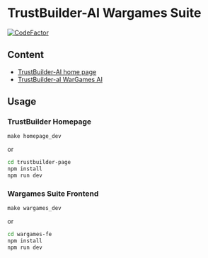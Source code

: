 # TrustBuilder-AI Wargames Suite

[![CodeFactor](https://www.codefactor.io/repository/github/trustbuilder-ai/trustbuilder-ai-frontends/badge)](https://www.codefactor.io/repository/github/trustbuilder-ai/trustbuilder-ai-frontends)

## Content

- [TrustBuilder-AI home page](trustbuilder-page/README.md)
- [TrustBuilder-aI WarGames AI](wargames-fe/README.md)

## Usage

### TrustBuilder Homepage

`make homepage_dev`

or

```sh
cd trustbuilder-page
npm install
npm run dev
```

### Wargames Suite Frontend

`make wargames_dev`

or

```sh
cd wargames-fe
npm install
npm run dev
```
